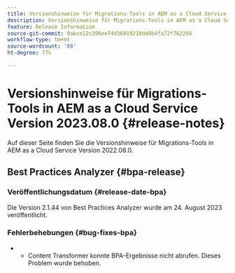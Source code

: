 ```yaml
---
title: Versionshinweise für Migrations-Tools in AEM as a Cloud Service Version 2023.08.0
description: Versionshinweise für Migrations-Tools in AEM as a Cloud Service Version 2022.08.0
feature: Release Information
source-git-commit: 9abce12c396ee74d36019218dd8b4fa72f762256
workflow-type: tm+mt
source-wordcount: '80'
ht-degree: 77%

---
```


# Versionshinweise für Migrations-Tools in AEM as a Cloud Service Version 2023.08.0 {#release-notes}

Auf dieser Seite finden Sie die Versionshinweise für Migrations-Tools in AEM as a Cloud Service Version 2022.08.0.

## Best Practices Analyzer {#bpa-release}

### Veröffentlichungsdatum {#release-date-bpa}

Die Version 2.1.44 von Best Practices Analyzer wurde am 24. August 2023 veröffentlicht.

### Fehlerbehebungen {#bug-fixes-bpa}

* 
   * Content Transformer konnte BPA-Ergebnisse nicht abrufen. Dieses Problem wurde behoben.